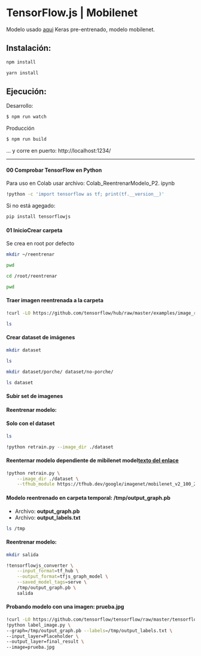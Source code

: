 # TensorFlow.js | Mobilenet

Modelo usado
[aqui](https://github.com/fchollet/deep-learning-models/releases/download/v0.6/mobilenet_2_5_224_tf.h5)
Keras pre-entrenado, modelo mobilenet.

## Instalación:
```Bash
npm install
```
```Bash
yarn install
```

## Ejecución:

Desarrollo:
```Bash
$ npm run watch
```
Producción
```Bash
$ npm run build
```

... y corre en puerto: http://localhost:1234/

---

#### 00 Comprobar TensorFlow en Python

Para uso en Colab usar archivo: Colab_ReentrenarModelo_P2. ipynb

```bash
!python -c 'import tensorflow as tf; print(tf.__version__)'
```
Si no está agegado:
```bash
pip install tensorflowjs
```
#### 01 InicioCrear carpeta 
Se crea en root por defecto
```bash
mkdir ~/reentrenar

pwd

cd /root/reentrenar

pwd
```
#### Traer imagen reentrenada a la carpeta
```bash
!curl -LO https://github.com/tensorflow/hub/raw/master/examples/image_retraining/retrain.py

ls
```
#### Crear dataset de imágenes
```bash
mkdir dataset

ls

mkdir dataset/porche/ dataset/no-porche/

ls dataset
```
#### Subir set de imagenes

#### Reentrenar modelo:

#### Solo con el dataset
```bash
ls

!python retrain.py --image_dir ./dataset
```
#### Reenternar modelo dependiente de mibilenet model[texto del enlace](https://)
```bash
!python retrain.py \
    --image_dir ./dataset \
    --tfhub_module https://tfhub.dev/google/imagenet/mobilenet_v2_100_224/feature_vector/2
```
#### Modelo reentrenado en carpeta temporal: /tmp/output_graph.pb
- Archivo: **output_graph.pb**
- Archivo: **output_labels.txt**

```bash
ls /tmp
```
#### Reentrenar modelo: 
```bash
mkdir salida

!tensorflowjs_converter \
    --input_format=tf_hub \
    --output_format=tfjs_graph_model \
    --saved_model_tags=serve \
    /tmp/output_graph.pb \
    salida
```
#### Probando modelo con una imagen: prueba.jpg
```bash
!curl -LO https://github.com/tensorflow/tensorflow/raw/master/tensorflow/examples/label_image/label_image.py
!python label_image.py \
--graph=/tmp/output_graph.pb --labels=/tmp/output_labels.txt \
--input_layer=Placeholder \
--output_layer=final_result \
--image=prueba.jpg
```

